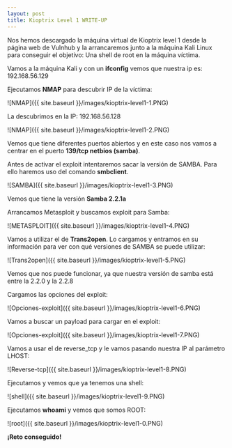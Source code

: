 ```yaml
---
layout: post
title: Kioptrix Level 1 WRITE-UP
---
```


Nos hemos descargado la máquina virtual de Kioptrix level 1 desde la página web de Vulnhub y la arrancaremos junto a la máquina Kali Linux para conseguir el objetivo: Una shell de root en la máquina víctima. 

Vamos a la máquina Kali y con un **ifconfig** vemos que nuestra ip es: 192.168.56.129

Ejecutamos **NMAP** para descubrir IP de la víctima:

![NMAP]({{ site.baseurl }}/images/kioptrix-level1-1.PNG)

La descubrimos en la IP: 192.168.56.128

![NMAP]({{ site.baseurl }}/images/kioptrix-level1-2.PNG)

Vemos que tiene diferentes puertos abiertos y en este caso nos vamos a centrar en el puerto **139/tcp netbios (samba)**.

Antes de activar el exploit intentaremos sacar la versión de SAMBA. Para ello haremos uso del comando **smbclient**.

![SAMBA]({{ site.baseurl }}/images/kioptrix-level1-3.PNG)

Vemos que tiene la versión **Samba 2.2.1a**

Arrancamos Metasploit y buscamos exploit para Samba:

![METASPLOIT]({{ site.baseurl }}/images/kioptrix-level1-4.PNG)

Vamos a utilizar el de **Trans2open**. Lo cargamos y entramos en su información para ver con qué versiones de SAMBA se puede utilizar:

![Trans2open]({{ site.baseurl }}/images/kioptrix-level1-5.PNG)

Vemos que nos puede funcionar, ya que nuestra versión de samba está entre la 2.2.0 y la 2.2.8

Cargamos las opciones del exploit:

![Opciones-exploit]({{ site.baseurl }}/images/kioptrix-level1-6.PNG)

Vamos a buscar un payload para cargar en el exploit:

![Opciones-exploit]({{ site.baseurl }}/images/kioptrix-level1-7.PNG)

Vamos a usar el de reverse_tcp y le vamos pasando nuestra IP al parámetro LHOST:

![Reverse-tcp]({{ site.baseurl }}/images/kioptrix-level1-8.PNG)

Ejecutamos y vemos que ya tenemos una shell:

![shell]({{ site.baseurl }}/images/kioptrix-level1-9.PNG)

Ejecutamos **whoami** y vemos que somos ROOT:

![root]({{ site.baseurl }}/images/kioptrix-level1-0.PNG)


**¡Reto conseguido!**

